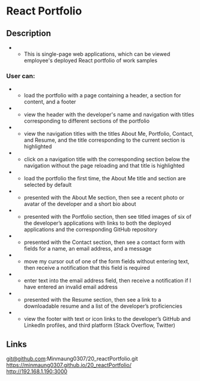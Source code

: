 # React Portfolio

## Description

- - This is single-page web applications, which can be viewed employee's deployed React portfolio of work samples

### User can:

- - load the portfolio with a page containing a header, a section for content, and a footer
- - view the header with the developer's name and navigation with titles corresponding to different sections of the portfolio
- - view the navigation titles with the titles About Me, Portfolio, Contact, and Resume, and the title corresponding to the current section is highlighted
- - click on a navigation title with the corresponding section below the navigation without the page reloading and that title is highlighted
- - load the portfolio the first time, the About Me title and section are selected by default
- - presented with the About Me section, then see a recent photo or avatar of the developer and a short bio about
- - presented with the Portfolio section, then see titled images of six of the developer’s applications with links to both the deployed applications and the corresponding GitHub repository
- - presented with the Contact section, then see a contact form with fields for a name, an email address, and a message
- - move my cursor out of one of the form fields without entering text, then receive a notification that this field is required
- - enter text into the email address field, then receive a notification if I have entered an invalid email address
- - presented with the Resume section, then see a link to a downloadable resume and a list of the developer’s proficiencies
- - view the footer with text or icon links to the developer’s GitHub and LinkedIn profiles, and third platform (Stack Overflow, Twitter)

## Links

git@github.com:Minmaung0307/20_reactPortfolio.git
<br/>
https://minmaung0307.github.io/20_reactPortfolio/
<br/>
http://192.168.1.190:3000 
